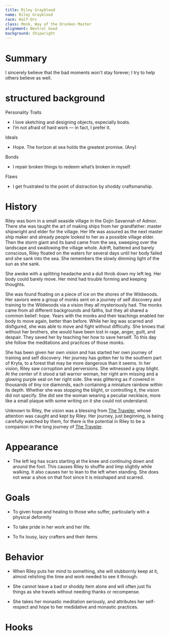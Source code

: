 ```yaml
---
title: Riley Grayblood
name: Riley Grayblood
race: Half-Orc
class: Monk, Way of the Drunken Master
alignment: Neutral Good
background: Shipwright
---
```


# Summary

I sincerely believe that the bad moments won't stay forever; I try to help others believe as well.

# structured background

Personality Traits
- I love sketching and designing objects, especially boats.
- I’m not afraid of hard work — in fact, I prefer it.

Ideals
- Hope. The horizon at sea holds the greatest promise. (Any)

Bonds
- I repair broken things to redeem what’s broken in myself.

Flaws
- I get frustrated to the point of distraction by shoddy craftsmanship.

# History

Riley was born in a small seaside village in the Gojin Savannah of Admor. There she was taught the art of making ships from her grandfather: master shipwright and elder for the village. Her life was assured as the next master ship maker and already people looked to her as a possible village elder. Then the storm giant and its band came from the sea, sweeping over the landscape and swallowing the village whole. Adrift, battered and barely conscious, Riley floated on the waters for several days until her body failed and she sank into the sea. She remembers the slowly dimming light of the sun as she sank.

She awoke with a splitting headache and a dull throb down my left leg. Her body could barely move. Her mind had trouble forming and keeping thoughts. 

She was found floating on a piece of ice on the shores of the Wildwoods. Her saviors were a group of monks sent on a journey of self discovery and training to the Wildwoods via a vision they all mysteriously had. The monks came from all different backgrounds and faiths, but they all shared a common belief: hope. Years with the monks and their teachings enabled her body to move again, better than before. While her leg was scarred and disfigured, she was able to move and fight without difficulty. She knows that without her brothers, she would have been lost in rage, anger, guilt, and despair. They saved her by teaching her how to save herself. To this day she follow the meditations and practices of those monks.

She has been given her own vision and has started her own journey of training and self discovery. Her journey has gotten her to the southern part of Kryta, to a forest that may be more dangerous than it seems. In her vision, Riley saw corruption and perversions. She witnessed a gray blight. At the center of it stood a tall warrior woman, her right arm missing and a glowing purple seal on her right side. She was glittering as if covered in thousands of tiny ice diamonds, each containing a miniature rainbow within its depth. Whether she was stopping the blight, or controlling it, the vision did not specify. She did see the woman wearing a peculiar necklace, more like a small plaque with some writing on it she could not understand. 

Unknown to Riley, the vision was a blessing from [The Traveler](../setting-world/the-traveler.md), whose attention was caught and kept by Riley. Her journey, just beginning, is being carefully watched by them, for there is the potential in Riley to be a companion in the long journey of [The Traveler](../setting-world/the-traveler.md).

# Appearance

- The left leg has scars starting at the knee and continuing down and around the foot. This causes Riley to shuffle and limp slightly while walking. It also causes her to lean to the left when standing. She does not wear a shoe on that foot since it is misshaped and scarred.

# Goals

- To given hope and healing to those who suffer, particularly with a physical deformity

- To take pride in her work and her life.

- To fix lousy, lazy crafters and their items.

# Behavior

- When Riley puts her mind to something, she will stubbornly keep at it, almost relishing the time and work needed to see it through.

- She cannot leave a bad or shoddy item alone and will often just fix things as she travels without needing thanks or recompense.

- She takes her monastic meditation seriously, and attributes her self-respect and hope to her medidative and monastic practices.

# Hooks

